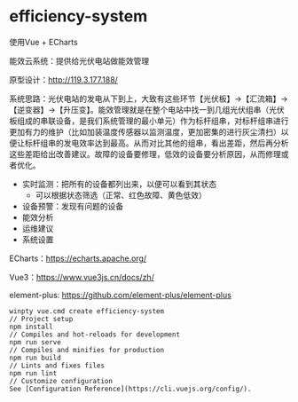 # efficiency-system
使用Vue + ECharts 

能效云系统：提供给光伏电站做能效管理

原型设计：http://119.3.177.188/

系统思路：光伏电站的发电从下到上，大致有这些环节【光伏板】->【汇流箱】->【逆变器】->【升压变】。能效管理就是在整个电站中找一到几组光伏组串（光伏板组成的串联设备，是我们系统管理的最小单元）作为标杆组串，对标杆组串进行更加有力的维护（比如加装温度传感器以监测温度，更加密集的进行灰尘清扫）以便让标杆组串的发电效率达到最高。从而对比其他的组串，看出差距，然后再分析这些差距给出改善建议。故障的设备要修理，低效的设备要分析原因，从而修理或者优化。

- 实时监测：把所有的设备都列出来，以便可以看到其状态
  - 可以根据状态筛选（正常、红色故障、黄色低效）
- 设备预警：发现有问题的设备
- 能效分析
- 运维建议
- 系统设置

ECharts：https://echarts.apache.org/

Vue3：https://www.vue3js.cn/docs/zh/

element-plus: https://github.com/element-plus/element-plus

```shell
winpty vue.cmd create efficiency-system
// Project setup
npm install
// Compiles and hot-reloads for development
npm run serve
// Compiles and minifies for production
npm run build
// Lints and fixes files
npm run lint
// Customize configuration
See [Configuration Reference](https://cli.vuejs.org/config/).
```




